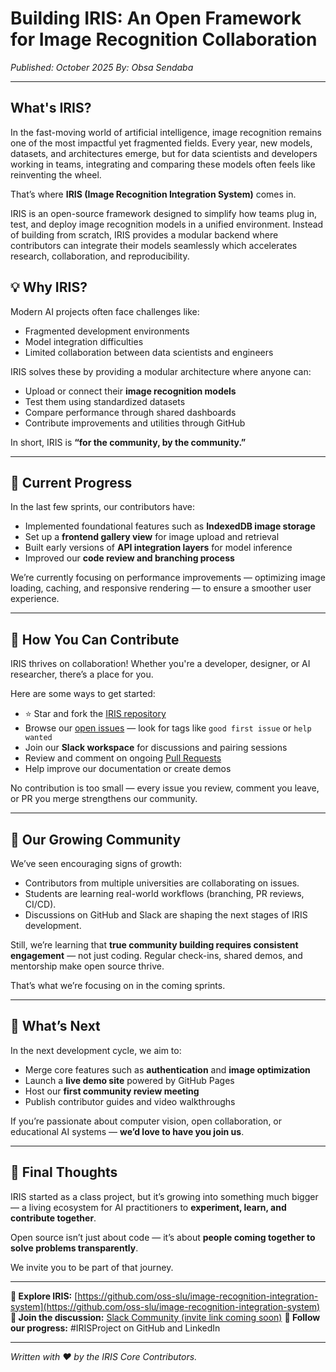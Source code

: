 # Building IRIS: An Open Framework for Image Recognition Collaboration

*Published: October 2025*
*By: Obsa Sendaba*

---

## What's IRIS?

In the fast-moving world of artificial intelligence, image recognition remains one of the most impactful yet fragmented fields. Every year, new models, datasets, and architectures emerge, but for data scientists and developers working in teams, integrating and comparing these models often feels like reinventing the wheel.

That’s where **IRIS (Image Recognition Integration System)** comes in.

IRIS is an open-source framework designed to simplify how teams plug in, test, and deploy image recognition models in a unified environment. Instead of building from scratch, IRIS provides a modular backend where contributors can integrate their models seamlessly which accelerates research, collaboration, and reproducibility.

## 💡 Why IRIS?

Modern AI projects often face challenges like:

- Fragmented development environments
- Model integration difficulties
- Limited collaboration between data scientists and engineers

IRIS solves these by providing a modular architecture where anyone can:

- Upload or connect their **image recognition models**
- Test them using standardized datasets
- Compare performance through shared dashboards
- Contribute improvements and utilities through GitHub

In short, IRIS is **“for the community, by the community.”**

---

## 🚀 Current Progress

In the last few sprints, our contributors have:

- Implemented foundational features such as **IndexedDB image storage**
- Set up a **frontend gallery view** for image upload and retrieval
- Built early versions of **API integration layers** for model inference
- Improved our **code review and branching process**

We’re currently focusing on performance improvements — optimizing image loading, caching, and responsive rendering — to ensure a smoother user experience.

---

## 🤝 How You Can Contribute

IRIS thrives on collaboration! Whether you're a developer, designer, or AI researcher, there’s a place for you.

Here are some ways to get started:

- ⭐ Star and fork the [IRIS repository](https://github.com/oss-slu/image-recognition-integration-system)
- Browse our [open issues](https://github.com/oss-slu/image-recognition-integration-system/issues) — look for tags like `good first issue` or `help wanted`
- Join our **Slack workspace** for discussions and pairing sessions
- Review and comment on ongoing [Pull Requests](https://github.com/oss-slu/image-recognition-integration-system/pulls)
- Help improve our documentation or create demos

No contribution is too small — every issue you review, comment you leave, or PR you merge strengthens our community.

---

## 🌱 Our Growing Community

We’ve seen encouraging signs of growth:

- Contributors from multiple universities are collaborating on issues.
- Students are learning real-world workflows (branching, PR reviews, CI/CD).
- Discussions on GitHub and Slack are shaping the next stages of IRIS development.

Still, we’re learning that **true community building requires consistent engagement** — not just coding. Regular check-ins, shared demos, and mentorship make open source thrive.

That’s what we’re focusing on in the coming sprints.

---

## 🔭 What’s Next

In the next development cycle, we aim to:

- Merge core features such as **authentication** and **image optimization**
- Launch a **live demo site** powered by GitHub Pages
- Host our **first community review meeting**
- Publish contributor guides and video walkthroughs

If you’re passionate about computer vision, open collaboration, or educational AI systems — **we’d love to have you join us**.

---

## 🧠 Final Thoughts

IRIS started as a class project, but it’s growing into something much bigger — a living ecosystem for AI practitioners to **experiment, learn, and contribute together**.

Open source isn’t just about code — it’s about **people coming together to solve problems transparently**.

We invite you to be part of that journey.

---

**🔗 Explore IRIS:** [https://github.com/oss-slu/image-recognition-integration-system](https://github.com/oss-slu/image-recognition-integration-system)
**💬 Join the discussion:** [Slack Community (invite link coming soon)](#)
**📸 Follow our progress:** #IRISProject on GitHub and LinkedIn

---

*Written with ❤️ by the IRIS Core Contributors.*

